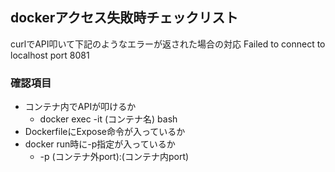 ## dockerアクセス失敗時チェックリスト

curlでAPI叩いて下記のようなエラーが返された場合の対応
Failed to connect to localhost port 8081

### 確認項目

* コンテナ内でAPIが叩けるか
  * docker exec -it (コンテナ名) bash
* DockerfileにExpose命令が入っているか
* docker run時に-p指定が入っているか
  * -p (コンテナ外port):(コンテナ内port)